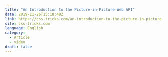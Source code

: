 ```yaml
---
title: "An Introduction to the Picture-in-Picture Web API"
date: 2019-11-26T15:18:48Z
link: https://css-tricks.com/an-introduction-to-the-picture-in-picture-web-api/?utm_medium=RSS&utm_source=news.12bit.vn
site: css-tricks.com
language: English
category:
  - Article
  - video
draft: false
---
```

